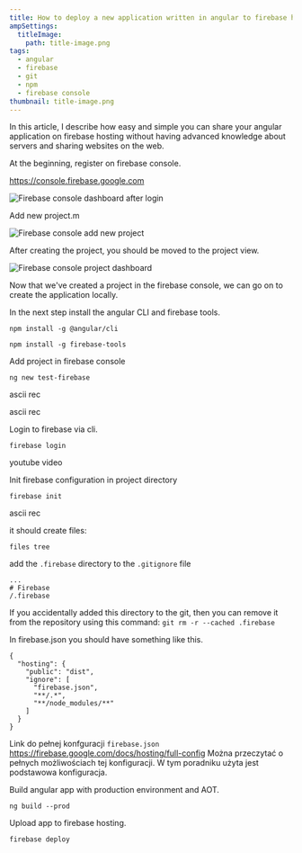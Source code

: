```yaml
---
title: How to deploy a new application written in angular to firebase hosting
ampSettings:
  titleImage:
    path: title-image.png
tags:
  - angular
  - firebase
  - git
  - npm
  - firebase console
thumbnail: title-image.png
---
```


In this article, I describe how easy and simple you can share your angular application on firebase hosting without having advanced knowledge about servers and sharing websites on the web.

At the beginning, register on firebase console.

https://console.firebase.google.com

![Firebase console dashboard after login](firebase-console-login-dashboard.png)

Add new project.m

![Firebase console add new project](firebase-console-add-new-project.png)

After creating the project, you should be moved to the project view.

![Firebase console project dashboard](firebase-console-project-dashboard-after-create.png)

Now that we've created a project in the firebase console, we can go on to create the application locally.

In the next step install the angular CLI and firebase tools.

`npm install -g @angular/cli`

<script id="asciicast-5Q8TMhb8bl1vXoaiFSoNTX8BW" src="https://asciinema.org/a/5Q8TMhb8bl1vXoaiFSoNTX8BW.js" async></script>

`npm install -g firebase-tools`

<script id="asciicast-242425" src="https://asciinema.org/a/242425.js" async></script>

Add project in firebase console

`ng new test-firebase`

ascii rec



ascii rec

Login to firebase via cli.

`firebase login`

youtube video

Init firebase configuration in project directory

`firebase init`

ascii rec

it should create files:

`files tree`

add the `.firebase` directory to the `.gitignore` file

```gitignore
...
# Firebase
/.firebase
```

If you accidentally added this directory to the git, then you can remove it from the repository using this command: `git rm -r --cached .firebase`

In firebase.json you should have something like this.

```
{
  "hosting": {
    "public": "dist",
    "ignore": [
      "firebase.json",
      "**/.*",
      "**/node_modules/**"
    ]
  }
}
```

Link do pełnej konfguracji `firebase.json` https://firebase.google.com/docs/hosting/full-config
Można przeczytać o pełnych możliwościach tej konfiguracji. W tym poradniku użyta jest podstawowa konfiguracja.

Build angular app with production environment and AOT.

`ng build --prod`

Upload app to firebase hosting.

`firebase deploy`

